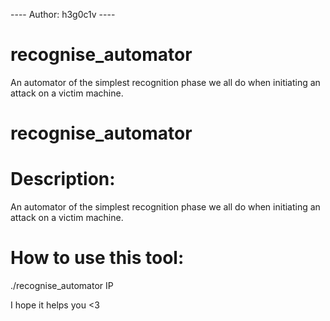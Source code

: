 ---- Author: h3g0c1v ----
# recognise_automator
An automator of the simplest recognition phase we all do when initiating an attack on a victim machine.
# recognise_automator
# Description:
An automator of the simplest recognition phase we all do when initiating an attack on a victim machine.

# How to use this tool:

./recognise_automator IP

I hope it helps you <3
